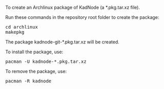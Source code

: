 To create an Archlinux package of KadNode (a *.pkg.tar.xz file).

Run these commands in the repository root folder to create the package:

<pre>
cd archlinux
makepkg
</pre>

The package kadnode-git-*.pkg.tar.xz will be created.

To install the package, use:

<pre>
pacman -U kadnode-*.pkg.tar.xz 
</pre>

To remove the package, use:

<pre>
pacman -R kadnode
</pre>
